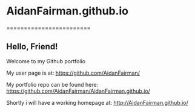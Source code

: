 # AidanFairman.github.io
========================

## Hello, Friend!

Welcome to my Github portfolio

My user page is at:
https://github.com/AidanFairman/

My portfolio repo can be found here:
https://github.com/AidanFairman/AidanFairman.github.io/

Shortly i will have a working homepage at:
http://AidanFairman.github.io/
